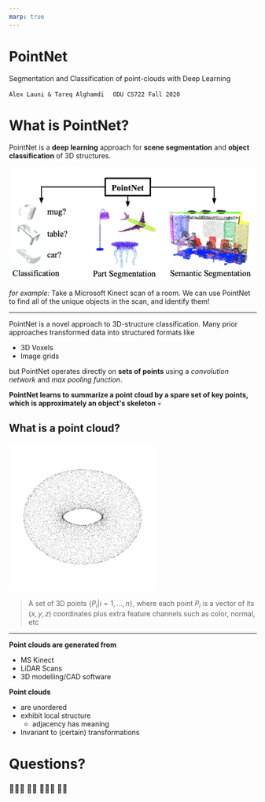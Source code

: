 ```yaml
---
marp: true
--- 
```

<!--
theme: gaia
class:
 - invert
headingDivider: 2 
-->

<!--
_class:
 - lead
 - invert
-->
# PointNet
Segmentation and Classification of point-clouds with Deep Learning

`Alex Launi & Tareq Alghamdi `
` ODU CS722 Fall 2020`

# What is PointNet?
<!-- paginate: true -->
<!-- _class: lead invert-->
PointNet is a **deep learning** approach for **scene segmentation** and **object classification** of 3D structures.

![w:500 drop-shadow:0,20px,10px,rgba(0,0,0,.4)](images/tasks.png)

*for example:* Take a Microsoft Kinect scan of a room. We can use PointNet to find all of the unique objects in the scan, and identify them!

---
PointNet is a novel approach to 3D-structure classification. Many prior approaches transformed data into structured formats like
 - 3D Voxels
 - Image grids

but PointNet operates directly on **sets of points** using a *convolution network* and *max pooling function*.

**PointNet learns to summarize a point cloud by a spare set of key points, which is approximately an object's skeleton** 💀

## What is a point cloud?
![bg left:45% Torus gif from WikiPedia](images/Point_cloud_torus.gif)
> A set of 3D points 
> $\{ P_{i} | i = 1,\ldots,n \}$, where each point $P_i$ is a vector of its  $(x,y,z)$ coordinates plus extra feature channels such as color, normal, etc

---

**Point clouds are generated from**
- MS Kinect 
- LiDAR Scans
- 3D modelling/CAD software

**Point clouds**
- are unordered
- exhibit local structure
  - adjacency has meaning
- Invariant to (certain) transformations

# Questions?
<!--
_class:
 - lead
 - invert
paginate: false
-->
### 🙋🏿‍♂️ 🙋🏻 🙋🏽‍♀️ 🙋‍♂️